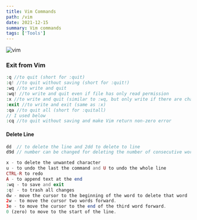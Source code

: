 ```yaml
---
title: Vim Commands
path: /vim
date: 2021-12-15
summary: Vim commands
tags: ['Tools']
---
```


![vim](https://images.unsplash.com/photo-1519681393784-d120267933ba?ixlib=rb-1.2.1&ixid=MnwxMjA3fDB8MHxwaG90by1wYWdlfHx8fGVufDB8fHx8&auto=format&fit=crop&w=1770&q=80&h=200)
### Exit from Vim
```php
:q //to quit (short for :quit)
:q! //to quit without saving (short for :quit!)
:wq //to write and quit
:wq! //to write and quit even if file has only read permission
:x //to write and quit (similar to :wq, but only write if there are changes)
:exit //to write and exit (same as :x)
:qa //to quit all (short for :quitall)
// I used below
:cq //to quit without saving and make Vim return non-zero error 
```

#### Delete Line
``` php 
dd  // to delete the line and 2dd to delete to line 
d9d // number can be changed for deleting the number of consecutive words 
```

```php
x - to delete the unwanted character
u - to undo the last the command and U to undo the whole line
CTRL-R to redo
A - to append text at the end
:wq - to save and exit
:q! - to trash all changes
dw - move the cursor to the beginning of the word to delete that word
2w - to move the cursor two words forward.
3e - to move the cursor to the end of the third word forward.
0 (zero) to move to the start of the line.
```
